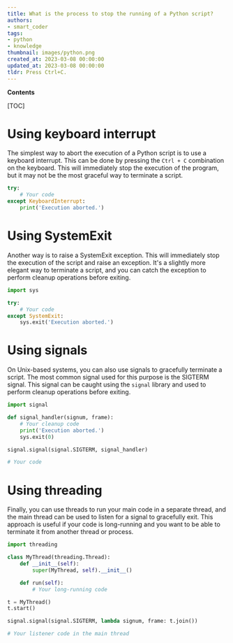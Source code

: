 ```yaml
---
title: What is the process to stop the running of a Python script?
authors:
- smart_coder
tags:
- python
- knowledge
thumbnail: images/python.png
created_at: 2023-03-08 00:00:00
updated_at: 2023-03-08 00:00:00
tldr: Press Ctrl+C.
---
```


**Contents**

[TOC]

# Using keyboard interrupt

The simplest way to abort the execution of a Python script is to use a keyboard interrupt. This can be done by pressing the `Ctrl + C` combination on the keyboard. This will immediately stop the execution of the program, but it may not be the most graceful way to terminate a script.

```python
try:
    # Your code
except KeyboardInterrupt:
    print('Execution aborted.')
```

# Using SystemExit

Another way is to raise a SystemExit exception. This will immediately stop the execution of the script and raise an exception. It's a slightly more elegant way to terminate a script, and you can catch the exception to perform cleanup operations before exiting.

```python
import sys

try:
    # Your code
except SystemExit:
    sys.exit('Execution aborted.')
```

# Using signals

On Unix-based systems, you can also use signals to gracefully terminate a script. The most common signal used for this purpose is the SIGTERM signal. This signal can be caught using the `signal` library and used to perform cleanup operations before exiting.

```python
import signal

def signal_handler(signum, frame):
    # Your cleanup code
    print('Execution aborted.')
    sys.exit(0)

signal.signal(signal.SIGTERM, signal_handler)

# Your code
```

# Using threading

Finally, you can use threads to run your main code in a separate thread, and the main thread can be used to listen for a signal to gracefully exit. This approach is useful if your code is long-running and you want to be able to terminate it from another thread or process.

```python
import threading

class MyThread(threading.Thread):
    def __init__(self):
        super(MyThread, self).__init__()

    def run(self):
        # Your long-running code

t = MyThread()
t.start()

signal.signal(signal.SIGTERM, lambda signum, frame: t.join())

# Your listener code in the main thread
```
